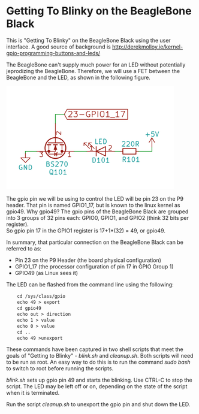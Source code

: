 # Getting To Blinky on the BeagleBone Black

This is "Getting To Blinky" on the BeagleBone Black using the user interface.
A good source of background is http://derekmolloy.ie/kernel-gpio-programming-buttons-and-leds/

The BeagleBone can't supply much power for an LED without potentially jeprodizing the BeagleBone.
Therefore, we will use a FET between the BeagleBone and the LED, as shown in the following figure.

![schematic](https://github.com/AlanFord/Getting-to-more-blinkies/blob/master/Beaglebone%20Black/schematic.png)

The gpio pin we will be using to control the LED will be pin 23 on the P9 header.  That pin is named GPIO1_17, but 
is known to the linux kernel as gpio49.  Why gpio49?  The gpio pins of the BeagleBone Black are grouped into 
3 groups of 32 pins each: GPIO0, GPIO1, and GPIO2 (think 32 bits per register).  
So gpio pin 17 in the GPIO1 register is 17+1*(32) = 49, or gpio49.

In summary, that particular connection on the BeagleBone Black can be referred to as:
* Pin 23 on the P9 Header (the board physical configuration)
* GPIO1_17 (the processor configuration of pin 17 in GPIO Group 1)
* GPIO49 (as Linux sees it)

The LED can be flashed from the command line using the following:
```
    cd /sys/class/gpio
    echo 49 > export
    cd gpio49
    echo out > direction
    echo 1 > value
    echo 0 > value
    cd ..
    echo 49 >unexport
```    
These commands have been captured in two shell scripts that meet the goals of "Getting to Blinky" - 
*blink.sh* and *cleanup.sh*.  Both scripts will need to be run as root.  An easy way to do this is to run the
command *sudo bash* to switch to root before running the scripts.

*blink.sh* sets up gpio pin 49 and starts the blinking.  Use CTRL-C to stop the 
script.  The LED may be left off or on, depending on the state of the script when it is terminated.

Run the script *cleanup.sh* to unexport the gpio pin and shut down the LED.


